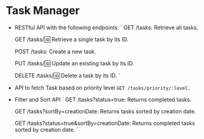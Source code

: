 # Task Manager

- RESTful API with the following endpoints:
`
    GET /tasks: Retrieve all tasks.

    GET /tasks/:id: Retrieve a single task by its ID.

    POST /tasks: Create a new task.

    PUT /tasks/:id: Update an existing task by its ID.

    DELETE /tasks/:id: Delete a task by its ID.
`
- API to fetch Task based on priority level
    `GET /tasks/priority/:level.`

- Filter and Sort API
`
    GET /tasks?status=true: Returns completed tasks.

    GET /tasks?sortBy=creationDate: Returns tasks sorted by creation date.
    
    GET /tasks?status=true&sortBy=creationDate: Returns completed tasks sorted by creation date.
`